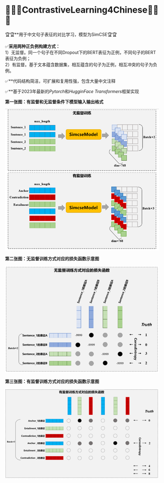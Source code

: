 # 🧡💛💚ContrastiveLearning4Chinese🧡💛💚




🏆🏆**用于中文句子表征的对比学习，模型为SimCSE🏆🏆

✅**采用两种正负例构建方式：**<br/>
1）无监督。同一个句子在不同Dropout下的BERT表征为正例，不同句子的BERT表征为负例；<br/>
2）有监督。基于文本蕴含数据集，相互蕴含的句子为正例，相互冲突的句子为负例。

✅**代码结构简洁，可扩展和复用性强，包含大量中文注释

✅**基于2023年最新的*Pytorch*和*HugginFace Transformers*框架实现

**第一张图：有监督和无监督条件下模型输入输出格式**

![image](images/1.png)

**第二张图：无监督训练方式对应的损失函数示意图**

![image](images/2.png)

**第三张图：有监督训练方式对应的损失函数示意图**

![image](images/3.png)
